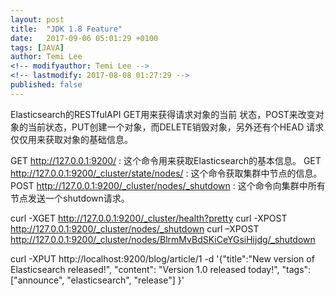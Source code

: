 ```yaml
---
layout: post
title:  "JDK 1.8 Feature"
date:   2017-09-06 05:01:29 +0100
tags: [JAVA]
author: Temi Lee
<!-- modifyauthor: Temi Lee -->
<!-- lastmodify: 2017-08-08 01:27:29 -->
published: false
---
```



Elasticsearch的RESTfulAPI
GET用来获得请求对象的当前 状态，POST来改变对象的当前状态，PUT创建一个对象，而DELETE销毁对象，另外还有个HEAD 请求仅仅用来获取对象的基础信息。

GET http://127.0.0.1:9200/ : 这个命令用来获取Elasticsearch的基本信息。
GET http://127.0.0.1:9200/_cluster/state/nodes/ : 这个命令获取集群中节点的信息。
POST http://127.0.0.1:9200/_cluster/nodes/_shutdown : 这个命令向集群中所有节点发送一个shutdown请求。

curl -XGET http://127.0.0.1:9200/_cluster/health?pretty
curl -XPOST http://127.0.0.1:9200/_cluster/nodes/_shutdown
curl –XPOST http://127.0.0.1:9200/_cluster/nodes/BlrmMvBdSKiCeYGsiHijdg/_shutdown


curl -XPUT http://localhost:9200/blog/article/1 -d '{"title":"New version of Elasticsearch released!", "content": "Version 1.0 released today!", "tags": ["announce", "elasticsearch", "release"] }'
